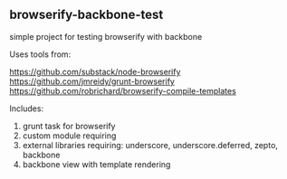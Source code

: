 browserify-backbone-test
---------------
simple project for testing browserify with backbone 

Uses tools from:

https://github.com/substack/node-browserify
https://github.com/jmreidy/grunt-browserify
https://github.com/robrichard/browserify-compile-templates

Includes:

1. grunt task for browserify
2. custom module requiring
3. external libraries requiring: underscore, underscore.deferred, zepto, backbone
4. backbone view with template rendering
